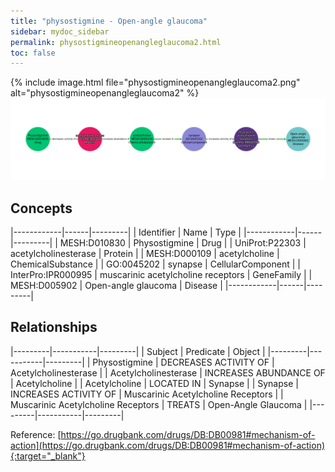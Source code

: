 ```yaml
---
title: "physostigmine - Open-angle glaucoma"
sidebar: mydoc_sidebar
permalink: physostigmineopenangleglaucoma2.html
toc: false 
---
```


{% include image.html file="physostigmineopenangleglaucoma2.png" alt="physostigmineopenangleglaucoma2" %}![Path Visualization](/images/physostigmineopenangleglaucoma2.png)

## Concepts

|------------|------|---------|
| Identifier | Name | Type    |
|------------|------|---------|
| MESH:D010830 | Physostigmine | Drug |
| UniProt:P22303 | acetylcholinesterase | Protein |
| MESH:D000109 | acetylcholine | ChemicalSubstance |
| GO:0045202 | synapse | CellularComponent |
| InterPro:IPR000995 | muscarinic acetylcholine receptors | GeneFamily |
| MESH:D005902 | Open-angle glaucoma | Disease |
|------------|------|---------|

## Relationships

|---------|-----------|---------|
| Subject | Predicate | Object  |
|---------|-----------|---------|
| Physostigmine | DECREASES ACTIVITY OF | Acetylcholinesterase |
| Acetylcholinesterase | INCREASES ABUNDANCE OF | Acetylcholine |
| Acetylcholine | LOCATED IN | Synapse |
| Synapse | INCREASES ACTIVITY OF | Muscarinic Acetylcholine Receptors |
| Muscarinic Acetylcholine Receptors | TREATS | Open-Angle Glaucoma |
|---------|-----------|---------|

Reference: [https://go.drugbank.com/drugs/DB:DB00981#mechanism-of-action](https://go.drugbank.com/drugs/DB:DB00981#mechanism-of-action){:target="_blank"}